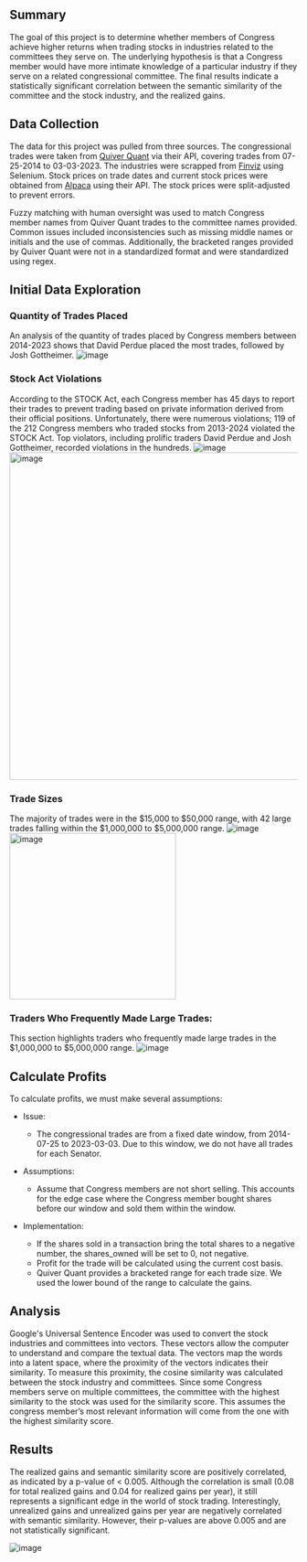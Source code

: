 ## Summary
The goal of this project is to determine whether members of Congress achieve higher returns when trading stocks in industries related to the committees they serve on. The underlying hypothesis is that a Congress member would have more intimate knowledge of a particular industry if they serve on a related congressional committee. The final results indicate a statistically significant correlation between the semantic similarity of the committee and the stock industry, and the realized gains.


## Data Collection
The data for this project was pulled from three sources. The congressional trades were taken from [Quiver Quant](https://www.quiverquant.com/congresstrading/) via their API, covering trades from 07-25-2014 to 03-03-2023. The industries were scrapped from [Finviz](https://finviz.com) using Selenium. Stock prices on trade dates and current stock prices were obtained from [Alpaca](https://alpaca.markets) using their API. The stock prices were split-adjusted to prevent errors.

Fuzzy matching with human oversight was used to match Congress member names from Quiver Quant trades to the committee names provided. Common issues included inconsistencies such as missing middle names or initials and the use of commas. Additionally, the bracketed ranges provided by Quiver Quant were not in a standardized format and were standardized using regex.

## Initial Data Exploration
### Quantity of Trades Placed
An analysis of the quantity of trades placed by Congress members between 2014-2023 shows that David Perdue placed the most trades, followed by Josh Gottheimer.
![image](https://github.com/user-attachments/assets/2224b3b9-caf6-4f01-b70c-799b229af436)


### Stock Act Violations
According to the STOCK Act, each Congress member has 45 days to report their trades to prevent trading based on private information derived from their official positions. Unfortunately, there were numerous violations; 119 of the 212 Congress members who traded stocks from 2013-2024 violated the STOCK Act. Top violators, including prolific traders David Perdue and Josh Gottheimer, recorded violations in the hundreds.
![image](https://github.com/user-attachments/assets/c4e642bb-6686-472e-8462-b290ecb0e0e4)
<img width="573" alt="image" src="https://github.com/user-attachments/assets/a13051b2-e1bc-46b0-98f2-a7d5124c7b55">


### Trade Sizes
The majority of trades were in the $15,000 to $50,000 range, with 42 large trades falling within the $1,000,000 to $5,000,000 range.
![image](https://github.com/user-attachments/assets/b1f5a493-e230-48a8-b09c-879862290045)
<img width="291" alt="image" src="https://github.com/user-attachments/assets/ef234072-5685-48aa-9d6b-fd726c46d5ee">


### Traders Who Frequently Made Large Trades:
This section highlights traders who frequently made large trades in the $1,000,000 to $5,000,000 range.
![image](https://github.com/user-attachments/assets/f11205ba-ee9d-4707-be2c-ad06d5491c49)


## Calculate Profits
To calculate profits, we must make several assumptions:

* Issue:
    - The congressional trades are from a fixed date window, from 2014-07-25 to 2023-03-03.  Due to this window, we do not have all trades for each Senator.


* Assumptions:
    - Assume that Congress members are not short selling. This accounts for the edge case where the Congress member bought shares before our window and sold them within the window.

* Implementation:
    - If the shares sold in a transaction bring the total shares to a negative number, the shares_owned will be set to 0, not negative.
    - Profit for the trade will be calculated using the current cost basis.
    - Quiver Quant provides a bracketed range for each trade size. We used the lower bound of the range to calculate the gains.


## Analysis
Google's Universal Sentence Encoder was used to convert the stock industries and committees into vectors. These vectors allow the computer to understand and compare the textual data. The vectors map the words into a latent space, where the proximity of the vectors indicates their similarity. To measure this proximity, the cosine similarity was calculated between the stock industry and committees. Since some Congress members serve on multiple committees, the committee with the highest similarity to the stock was used for the similarity score. This assumes the congress member’s most relevant information will come from the one with the highest similarity score. 


## Results
The realized gains and semantic similarity score are positively correlated, as indicated by a p-value of < 0.005. Although the correlation is small (0.08 for total realized gains and 0.04 for realized gains per year), it still represents a significant edge in the world of stock trading. Interestingly, unrealized gains and unrealized gains per year are negatively correlated with semantic similarity. However, their p-values are above 0.005 and are not statistically significant.

![image](https://github.com/user-attachments/assets/be2ba7a6-4395-4d1f-9033-55025ec1da0c)


